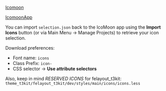[Icomoon](https://icomoon.io/)

[IcomoonApp](https://icomoon.io/app)

You can import `selection.json` back to the IcoMoon app using the **Import Icons** button (or via Main Menu → Manage Projects) to retrieve your icon selection.

Download preferences:
 - Font name: `icons`
 - Class Prefix: `icon-`
 - CSS selector -> **Use attribute selectors**


Also, keep in mind *RESERVED ICONS* for felayout_t3kit: `theme_t3kit/felayout_t3kit/dev/styles/main/icons/icons.less`
